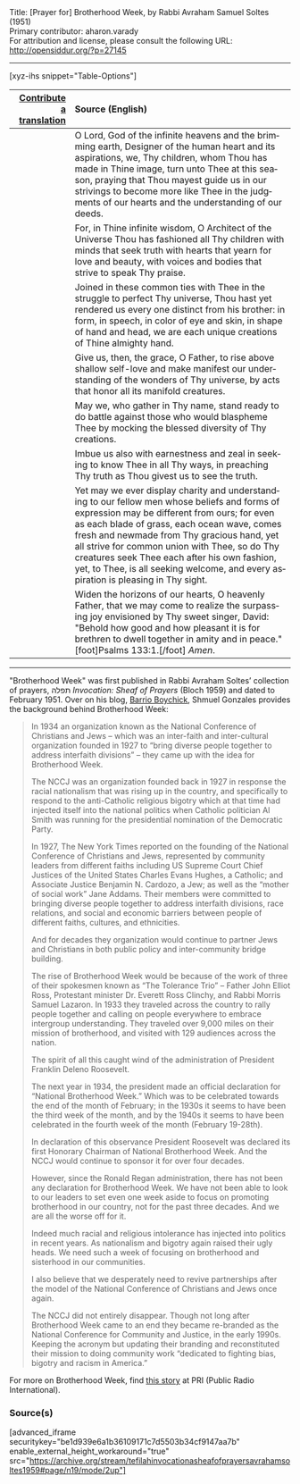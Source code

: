 <html>
<head></head>
<body>
Title: [Prayer for] Brotherhood Week, by Rabbi Avraham Samuel Soltes (1951)<br />
Primary contributor: aharon.varady<br />
For attribution and license, please consult the following URL: <a href="http://opensiddur.org/?p=27145">http://opensiddur.org/?p=27145</a>
<p />
<hr />

[xyz-ihs snippet="Table-Options"]<table style="margin-left: auto; margin-right: auto;" class="draggable">
<thead><tr><th id="x" style="text-align: right;"><a href="/translate/" target="_blank" rel="noopener">Contribute a translation</a></th><th style="text-align: left;">Source (English)</th></tr></thead>
<tbody>
<tr><td style="vertical-align:top;">
<div class="liturgy" lang="he">

</span></div></td>
 
<td style="vertical-align:top;">
<div class="english" lang="en">
O Lord,
God of the infinite heavens
and the brimming earth,
Designer of the human heart
and its aspirations,
we, Thy children,
whom Thou has made in Thine image,
turn unto Thee at this season,
praying
that Thou mayest guide us in our strivings
to become more like Thee
in the judgments of our hearts
and the understanding of our deeds.
</div></td></tr>


<tr><td style="vertical-align:top;">
<div class="liturgy" lang="he">

</span></div></td>
 
<td style="vertical-align:top;">
<div class="english" lang="en">
For, in Thine infinite wisdom,
O Architect of the Universe
Thou has fashioned all Thy children
with minds that seek truth
with hearts that yearn for love and 
beauty,
with voices and bodies that strive to
speak Thy praise.
</div></td></tr>


<tr><td style="vertical-align:top;">
<div class="liturgy" lang="he">

</span></div></td>
 
<td style="vertical-align:top;">
<div class="english" lang="en">
Joined in these common ties with Thee
in the struggle to perfect Thy
universe,
Thou hast yet rendered us
every one
distinct from his brother:
in form,
in speech,
in color of eye and skin,
in shape of hand and head,
we are
each
unique creations of Thine almighty hand.
</div></td></tr>


<tr><td style="vertical-align:top;">
<div class="liturgy" lang="he">

</span></div></td>
 
<td style="vertical-align:top;">
<div class="english" lang="en">
Give us,
then,
the grace,
O Father,
to rise above shallow self-love
and make manifest
our understanding
of the wonders of Thy
universe,
by acts
that honor all its manifold
creatures.
</div></td></tr>


<tr><td style="vertical-align:top;">
<div class="liturgy" lang="he">

</span></div></td>
 
<td style="vertical-align:top;">
<div class="english" lang="en">
May we,
who gather in Thy name,
stand ready to do battle
against those who would blaspheme Thee
by mocking the blessed diversity
of Thy creations.
</div></td></tr>


<tr><td style="vertical-align:top;">
<div class="liturgy" lang="he">

</span></div></td>
 
<td style="vertical-align:top;">
<div class="english" lang="en">
Imbue us
also
with earnestness and zeal
in seeking to know Thee
in all Thy ways,
in preaching Thy truth
as Thou givest us to see the truth.
</div></td></tr>


<tr><td style="vertical-align:top;">
<div class="liturgy" lang="he">

</span></div></td>
 
<td style="vertical-align:top;">
<div class="english" lang="en">
Yet may we ever display charity and
understanding
to our fellow men
whose beliefs and forms of expression
may be different from ours;
for even as each blade of grass,
each ocean wave,
comes fresh and newmade
from Thy gracious hand,
yet all strive for common union
with Thee,
so do Thy creatures seek Thee
each after his own fashion,
yet, to Thee,
is all seeking welcome,
and every aspiration
is pleasing in Thy sight.
</div></td></tr>


<tr><td style="vertical-align:top;">
<div class="liturgy" lang="he">

</span></div></td>
 
<td style="vertical-align:top;">
<div class="english" lang="en">
Widen the horizons of our hearts,
O heavenly Father,
that we may come to realize
the surpassing joy
envisioned by Thy sweet singer,
David:
"Behold
how good and how pleasant it is
for brethren to dwell together
in amity and in peace."[foot]Psalms 133:1.[/foot]
<em>Amen</em>.
</div></td></tr>
</tbody></table>

<hr />

"Brotherhood Week" was first published in Rabbi Avraham Soltes’ collection of prayers, תפלה <em>Invocation: Sheaf of Prayers</em> (Bloch 1959) and dated to February 1951. Over on his blog, <a href="https://barrioboychik.com/2018/02/28/did-you-know-its-national-brotherhood-week/">Barrio Boychick</a>, Shmuel Gonzales provides the background behind Brotherhood Week:

<blockquote>In 1934 an organization known as the National Conference of Christians and Jews – which was an inter-faith and inter-cultural organization founded in 1927 to “bring diverse people together to address interfaith divisions” – they came up with the idea for Brotherhood Week.

The NCCJ was an organization founded back in 1927 in response the racial nationalism that was rising up in the country, and specifically to respond to the anti-Catholic religious bigotry which at that time had injected itself into the national politics when Catholic politician Al Smith was running for the presidential nomination of the Democratic Party.

In 1927, The New York Times reported on the founding of the National Conference of Christians and Jews, represented by community leaders from different faiths including US Supreme Court Chief Justices of the United States Charles Evans Hughes, a Catholic; and Associate Justice Benjamin N. Cardozo, a Jew; as well as the “mother of social work” Jane Addams. Their members were committed to bringing diverse people together to address interfaith divisions, race relations, and social and economic barriers between people of different faiths, cultures, and ethnicities.

And for decades they organization would continue to partner Jews and Christians in both public policy and inter-community bridge building.

The rise of Brotherhood Week would be because of the work of three of their spokesmen known as “The Tolerance Trio” – Father John Elliot Ross, Protestant minister Dr. Everett Ross Clinchy, and Rabbi Morris Samuel Lazaron. In 1933 they traveled across the country to rally people together and calling on people everywhere to embrace intergroup understanding. They traveled over 9,000 miles on their mission of brotherhood, and visited with 129 audiences across the nation.

The spirit of all this caught wind of the administration of President Franklin Deleno Roosevelt.

The next year in 1934, the president made an official declaration for “National Brotherhood Week.” Which was to be celebrated towards the end of the month of February; in the 1930s it seems to have been the third week of the month, and by the 1940s it seems to have been celebrated in the fourth week of the month (February 19-28th).

In declaration of this observance President Roosevelt was declared its first Honorary Chairman of National Brotherhood Week. And the NCCJ would continue to sponsor it for over four decades.

However, since the Ronald Regan administration, there has not been any declaration for Brotherhood Week. We have not been able to look to our leaders to set even one week aside to focus on promoting brotherhood in our country, not for the past three decades. And we are all the worse off for it.

Indeed much racial and religious intolerance has injected into politics in recent years. As nationalism and bigotry again raised their ugly heads. We need such a week of focusing on brotherhood and sisterhood in our communities.

I also believe that we desperately need to revive partnerships after the model of the National Conference of Christians and Jews once again.

The NCCJ did not entirely disappear. Though not long after Brotherhood Week came to an end they became re-branded as the National Conference for Community and Justice, in the early 1990s. Keeping the acronym but updating their branding and reconstituted their mission to doing community work “dedicated to fighting bias, bigotry and racism in America.”</blockquote>

For more on Brotherhood Week, find <a href="https://www.pri.org/stories/2018-02-21/whatever-became-national-brotherhood-week">this story</a> at PRI (Public Radio International).

<h3>Source(s)</h3>

[advanced_iframe securitykey="be1d939e6a1b36109171c7d5503b34cf9147aa7b" enable_external_height_workaround="true" src="https://archive.org/stream/tefilahinvocationasheafofprayersavrahamsoltes1959#page/n19/mode/2up"]
</body>
</html>